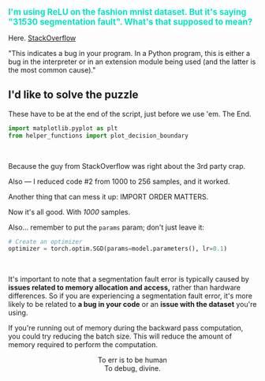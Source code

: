 <span style="color:#00e6c1;font-size:larger;font-weight:bold">I'm using ReLU on the fashion mnist dataset.  But it's saying "31530 segmentation fault".  What's that supposed to mean?</span>

Here.  [StackOverflow](https://stackoverflow.com/questions/49414841/process-finished-with-exit-code-139-interrupted-by-signal-11-sigsegv#49414907)

"This indicates a bug in your program. In a Python program, this is either a bug in the interpreter or in an extension module being used (and the latter is the most common cause)."

## I'd like to solve the puzzle

These have to be at the end of the script, just before we use 'em.  The End.

```python
import matplotlib.pyplot as plt
from helper_functions import plot_decision_boundary
```

<br>

Because the guy from StackOverflow was right about the 3rd party crap.

Also &mdash; I reduced code #2 from 1000 to 256 samples, and it worked.

Another thing that can mess it up: IMPORT ORDER MATTERS.

Now it's all good.  With *1000* samples.

Also... remember to put the `params` param; don't just leave it:

```python
# Create an optimizer
optimizer = torch.optim.SGD(params=model.parameters(), lr=0.1)
```

<br>

It's important to note that a segmentation fault error is typically caused by **issues related to memory allocation and access,** rather than hardware differences. So if you are experiencing a segmentation fault error, it's more likely to be related to **a bug in your code** or an **issue with the dataset** you're using.

If you're running out of memory during the backward pass computation, you could try reducing the batch size. This will reduce the amount of memory required to perform the computation.

<center>To err is to be human<br>
To debug, divine.</center>

<br>
